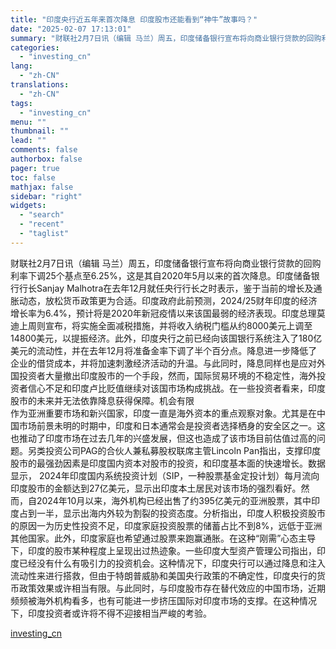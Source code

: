 ```yaml
---
title: "印度央行近五年来首次降息 印度股市还能看到“神牛”故事吗？"
date: "2025-02-07 17:13:01"
summary: "财联社2月7日讯（编辑 马兰）周五，印度储备银行宣布将向商业银行贷款的回购利率下调25个基点至6...."
categories:
  - "investing_cn"
lang:
  - "zh-CN"
translations:
  - "zh-CN"
tags:
  - "investing_cn"
menu: ""
thumbnail: ""
lead: ""
comments: false
authorbox: false
pager: true
toc: false
mathjax: false
sidebar: "right"
widgets:
  - "search"
  - "recent"
  - "taglist"
---
```


财联社2月7日讯（编辑 马兰）周五，印度储备银行宣布将向商业银行贷款的回购利率下调25个基点至6.25%，这是其自2020年5月以来的首次降息。印度储备银行行长Sanjay Malhotra在去年12月就任央行行长之时表示，鉴于当前的增长及通胀动态，放松货币政策更为合适。印度政府此前预测，2024/25财年印度的经济增长率为6.4%，预计将是2020年新冠疫情以来该国最弱的经济表现。印度总理莫迪上周则宣布，将实施全面减税措施，并将收入纳税门槛从约8000美元上调至14800美元，以提振经济。此外，印度央行之前已经向该国银行系统注入了180亿美元的流动性，并在去年12月将准备金率下调了半个百分点。降息进一步降低了企业的借贷成本，并将加速刺激经济活动的升温。与此同时，降息同样也是应对外国投资者大量撤出印度股市的一个手段，然而，国际贸易环境的不稳定性，海外投资者信心不足和印度卢比贬值继续对该国市场构成挑战。在一些投资者看来，印度股市的未来并无法依靠降息获得保障。机会有限  
作为亚洲重要市场和新兴国家，印度一直是海外资本的重点观察对象。尤其是在中国市场前景未明的时期中，印度和日本通常会是投资者选择栖身的安全区之一。这也推动了印度市场在过去几年的兴盛发展，但这也造成了该市场目前估值过高的问题。另类投资公司PAG的合伙人兼私募股权联席主管Lincoln Pan指出，支撑印度股市的最强劲因素是印度国内资本对股市的投资，和印度基本面的快速增长。数据显示， 2024年印度国内系统投资计划（SIP，一种股票基金定投计划）每月流向印度股市的金额达到27亿美元，显示出印度本土居民对该市场的强烈看好。然而，自2024年10月以来，海外机构已经出售了约395亿美元的亚洲股票，其中印度占到一半，显示出海内外较为割裂的投资态度。分析指出，印度人积极投资股市的原因一为历史性投资不足，印度家庭投资股票的储蓄占比不到8%，远低于亚洲其他国家。此外，印度家庭也希望通过股票来跑赢通胀。在这种“刚需”心态主导下，印度的股市某种程度上呈现出过热迹象。一些印度大型资产管理公司指出，印度已经没有什么有吸引力的投资机会。这种情况下，印度央行可以通过降息和注入流动性来进行搭救，但由于特朗普威胁和美国央行政策的不确定性，印度央行的货币政策效果或许相当有限。与此同时，与印度股市存在替代效应的中国市场，近期频频被海外机构看多，也有可能进一步挤压国际对印度市场的支撑。在这种情况下，印度投资者或许将不得不迎接相当严峻的考验。

[investing_cn](https://cn.investing.com/news/stock-market-news/article-2662047)
